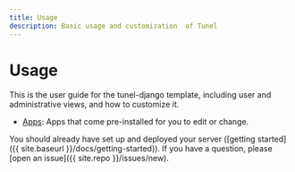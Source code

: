 ```yaml
---
title: Usage
description: Basic usage and customization  of Tunel
---
```


# Usage

This is the user guide for the tunel-django template, including user and administrative views, and how to customize it.

 - [Apps](apps): Apps that come pre-installed for you to edit or change.

You should already have set up and deployed your server ([getting started]({{ site.baseurl }}/docs/getting-started)). 
If you have a question, please [open an issue]({{ site.repo }}/issues/new).
